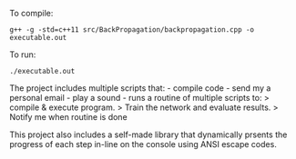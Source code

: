 To compile: 
	
	g++ -g -std=c++11 src/BackPropagation/backpropagation.cpp -o executable.out

To run:

	./executable.out
	
The project includes multiple scripts that:
	- compile code
	- send my a personal email
	- play a sound
	- runs a routine of multiple scripts to:
		> compile & execute program. 
		> Train the network and evaluate results. 
		> Notify me when routine is done
	
This project also includes a self-made library that dynamically prsents the progress of each step in-line on the console using ANSI escape codes.
